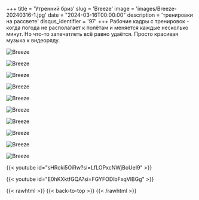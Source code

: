 +++
title = 'Утренний бриз'
slug = 'Breeze'
image = 'images/Breeze-20240316-1.jpg'
date = "2024-03-16T00:00:00"
description = 'тренировки на рассвете'
disqus_identifier = '97'
+++
Рабочие кадры с тренировок - когда погода не располагает к полётам и меняется каждые несколько минут. Но что-то запечатлеть всё равно удаётся. Просто красивая музыка к видеоряду.

![Breeze](/images/Breeze-20240316-2.jpg)

![Breeze](/images/Breeze-20240316-3.jpg)

![Breeze](/images/Breeze-20240316-4.jpg)

![Breeze](/images/Breeze-20240316-5.jpg)

![Breeze](/images/Breeze-20240316-6.jpg)

![Breeze](/images/Breeze-20240316-7.jpg)

![Breeze](/images/Breeze-20240316-8.jpg)

![Breeze](/images/Breeze-20240316-9.jpg)

![Breeze](/images/Breeze-20240316-10.jpg)

![Breeze](/images/Breeze-20240316-11.jpg)

{{< youtube id="sHRcki5OiRw?si=LfLOPxcNWjBoUeI9" >}}

{{< youtube id="E0hKXktfGQA?si=FGYFODlbFxqVlBGg" >}}

{{< rawhtml >}}
{{< back-to-top >}}
{{< /rawhtml >}}